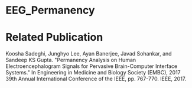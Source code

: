 # EEG_Permanency
 

# Related Publication
Koosha Sadeghi, Junghyo Lee, Ayan Banerjee, Javad Sohankar, and Sandeep KS Gupta. "Permanency Analysis on Human Electroencephalogram Signals for Pervasive Brain-Computer Interface Systems." In Engineering in Medicine and Biology Society (EMBC), 2017 39th Annual International Conference of the IEEE, pp. 767-770. IEEE, 2017.
